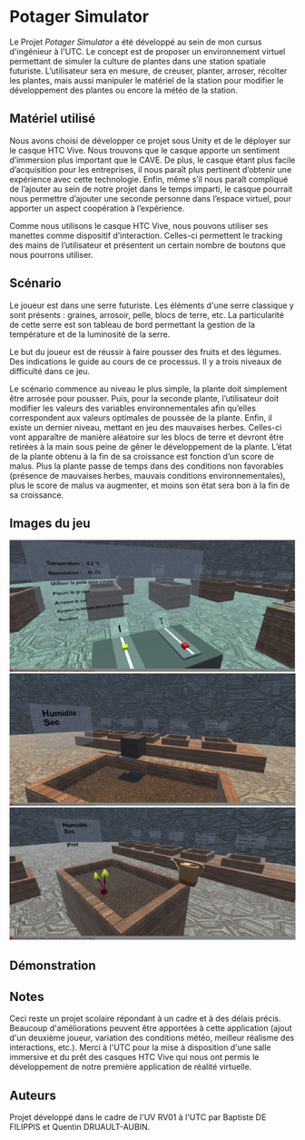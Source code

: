 # Potager Simulator

Le Projet *Potager Simulator* a été développé au sein de mon cursus d'ingénieur à l'UTC. Le concept est de proposer un environnement virtuel permettant de simuler la culture de plantes dans une station spatiale futuriste. L’utilisateur sera en mesure, de creuser, planter, arroser, récolter les plantes, mais aussi manipuler le matériel de la station pour modifier le développement des plantes ou encore la météo de la station.

## Matériel utilisé

Nous avons choisi de développer ce projet sous Unity et de le déployer sur le casque HTC Vive. Nous trouvons que le casque apporte un sentiment d’immersion plus important que le CAVE. De plus, le casque étant plus facile d’acquisition pour les entreprises, il nous paraît plus pertinent d’obtenir une expérience avec cette technologie. Enfin, même s’il nous paraît compliqué de l’ajouter au sein de notre projet dans le temps imparti, le casque pourrait nous permettre d’ajouter une seconde personne dans l’espace virtuel, pour apporter un aspect coopération à l’expérience.

Comme nous utilisons le casque HTC Vive, nous pouvons utiliser ses manettes comme dispositif d’interaction. Celles-ci permettent le tracking des mains de l’utilisateur et présentent un certain nombre de boutons que nous pourrons utiliser.

## Scénario

Le joueur est dans une serre futuriste. Les éléments d'une serre classique y sont présents : graines, arrosoir, pelle, blocs de terre, etc. La particularité de cette serre est son tableau de bord permettant la gestion de la température et de la luminosité de la serre.

Le but du joueur est de réussir à faire pousser des fruits et des légumes. Des indications le guide au cours de ce processus. Il y a trois niveaux de difficulté dans ce jeu. 

Le scénario commence au niveau le plus simple, la plante doit simplement être arrosée pour pousser. Puis, pour la seconde plante, l’utilisateur doit modifier les valeurs des variables environnementales afin qu’elles correspondent aux valeurs optimales de poussée de la plante. Enfin, il existe un dernier niveau, mettant en jeu des mauvaises herbes. Celles-ci vont apparaître de manière aléatoire sur les blocs de terre et devront être retirées à la main sous peine de gêner le développement de la plante. L’état de la plante obtenu à la fin de sa croissance est fonction d’un score de malus. Plus la plante passe de temps dans des conditions non favorables (présence de mauvaises herbes, mauvais conditions environnementales), plus le score de malus va augmenter, et moins son état sera bon à la fin de sa croissance.

## Images du jeu

![Tableau de contrôle](https://github.com/qdruault/Potager-Simulator/blob/master/RV01/Assets/screenshots/tableau_de_controle.PNG "Tableau de contrôle")
![Pelle](https://github.com/qdruault/Potager-Simulator/blob/master/RV01/Assets/screenshots/pelle.PNG "Pelle")
![Radis](https://github.com/qdruault/Potager-Simulator/blob/master/RV01/Assets/screenshots/radis.PNG "Radis")

## Démonstration



## Notes

Ceci reste un projet scolaire répondant à un cadre et à des délais précis. Beaucoup d'améliorations peuvent être apportées à cette application (ajout d'un deuxième joueur, variation des conditions météo, meilleur réalisme des interactions, etc.). Merci à l'UTC pour la mise à disposition d'une salle immersive et du prêt des casques HTC Vive qui nous ont permis le développement de notre première application de réalité virtuelle.


## Auteurs

Projet développé dans le cadre de l'UV RV01 à l'UTC par Baptiste DE FILIPPIS et Quentin DRUAULT-AUBIN.
